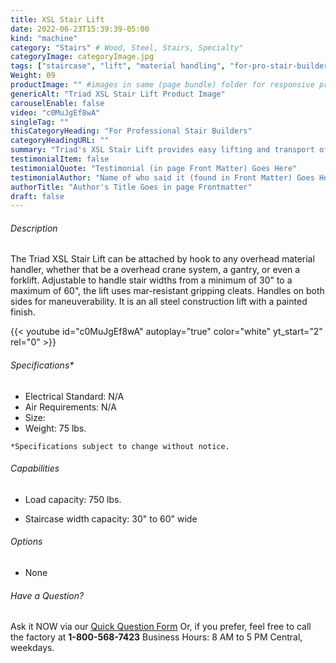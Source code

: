 ```yaml
---
title: XSL Stair Lift
date: 2022-06-23T15:39:39-05:00
kind: "machine"
category: "Stairs" # Wood, Steel, Stairs, Specialty"
categoryImage: categoryImage.jpg
tags: ["staircase", "lift", "material handling", "for-pro-stair-builders"] #["framing", "table", "mobile", "stick-builder" "shed-builder"]
Weight: 09
productImage: "" #images in same (page bundle) folder for responsive processing
genericAlt: "Triad XSL Stair Lift Product Image"
carouselEnable: false
video: "c0MuJgEf8wA"
singleTag: ""
thisCategoryHeading: "For Professional Stair Builders"
categoryHeadingURL: ""
summary: "Triad's XSL Stair Lift provides easy lifting and transport of assembled staircases."
testimonialItem: false
testimonialQuote: "Testimonial (in page Front Matter) Goes Here"
testimonialAuthor: "Name of who said it (found in Front Matter) Goes Here"
authorTitle: "Author's Title Goes in page Frontmatter"
draft: false
---
```


###### Description

The Triad XSL Stair Lift can be attached by hook to any overhead material handler, whether that be a overhead crane system, a gantry, or even a forklift. Adjustable to handle stair widths from a minimum of 30" to a maximum of 60", the lift uses mar-resistant gripping cleats. Handles on both sides for maneuverability. It is an all steel construction lift with a painted finish.

{{< youtube id="c0MuJgEf8wA" autoplay="true" color="white" yt_start="2" rel="0" >}}

###### Specifications*

- Electrical Standard: N/A
- Air Requirements: N/A
- Size:
- Weight: 75 lbs.

`*Specifications subject to change without notice.`

###### Capabilities

- Load capacity: 750 lbs.

- Staircase width capacity: 30" to 60" wide

###### Options

- None

###### Have a Question?

Ask it NOW via our [Quick Question Form](#qq)
Or, if you prefer, feel free to call the factory at **1-800-568-7423** Business Hours: 8 AM to 5 PM Central, weekdays.
